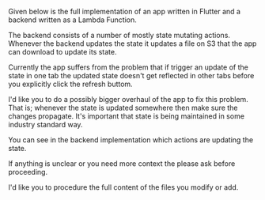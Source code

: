 Given below is the full implementation of an app written in Flutter and a backend written as a Lambda Function.

The backend consists of a number of mostly state mutating actions.
Whenever the backend updates the state it updates a file on S3 that the app can download to update its state.

Currently the app suffers from the problem that if trigger an update of the state in one tab the updated state doesn't get reflected in other tabs before you explicitly click the refresh buttom.

I'd like you to do a possibly bigger overhaul of the app to fix this problem.
That is; whenever the state is updated somewhere then make sure the changes propagate.
It's important that state is being maintained in some industry standard way.

You can see in the backend implementation which actions are updating the state.

If anything is unclear or you need more context the please ask before proceeding.

I'd like you to procedure the full content of the files you modify or add.
